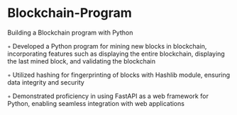 # Blockchain-Program
Building a Blockchain program with Python

◦ Developed a Python program for mining new blocks in blockchain, incorporating features such as
displaying the entire blockchain, displaying the last mined block, and validating the blockchain

◦ Utilized hashing for fingerprinting of blocks with Hashlib module, ensuring data integrity and security

◦ Demonstrated proficiency in using FastAPI as a web framework for Python, enabling seamless integration
with web applications
